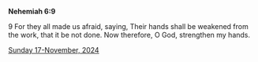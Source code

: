 **Nehemiah 6:9**

9 For they all made us afraid, saying, Their hands shall be weakened from the work, that it be not done. Now therefore, O God, strengthen my hands.

[Sunday 17-November, 2024](https://getbible.life/kjv/Nehemiah/6/9)
